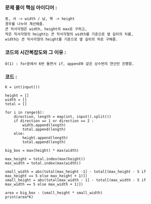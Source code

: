 ### 문제 풀이 핵심 아이디어 :
    동, 서 -> width / 남, 북 -> height
    경우를 나누어 계산해줌.
    큰 직사각형은 width, height의 max로 구하고,
    작은 직사각형의 height는 큰 직사각형의 width를 기준으로 옆 길이의 차를,
    width는 큰 직사각형의 height를 기준으로 옆 길이의 차로 구해줌.

### 코드의 시간복잡도와 그 이유 :
    O(1) : for문에서 6번 돌면서 if, append와 같은 상수번의 연산만 진행함. 

### 코드 :
```
K = int(input())

height = []
width = []
total = []

for i in range(6):
    direction, length = map(int, input().split())
    if direction == 1 or direction == 2 :
        width.append(length)
        total.append(length)
    else:
        height.append(length)
        total.append(length)

big_box = max(height) * max(width)

max_height = total.index(max(height))
max_width = total.index(max(width))

small_width = abs(total[max_height -1] - total[(max_height - 5 if max_height == 5 else max_height + 1)])
small_height = abs(total[max_width - 1] - total[(max_width - 5 if max_width == 5 else max_width + 1)])

area = big_box - (small_height * small_width)
print(area*K)
```